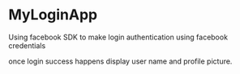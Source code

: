 # MyLoginApp

Using facebook SDK to make login authentication using facebook credentials

once login success happens display user name and profile picture.
